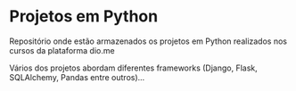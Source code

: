 # Projetos em Python
Repositório onde estão armazenados os projetos em Python realizados nos cursos da plataforma dio.me

Vários dos projetos abordam diferentes frameworks (Django, Flask, SQLAlchemy, Pandas entre outros)...
